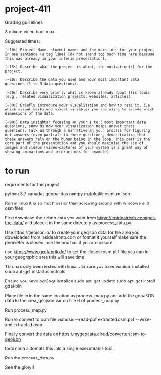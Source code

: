 # project-411

Grading guidelines

3 minute video hard max.

Suggested times:

    [~10s] Project Name, student names and the main idea for your project in one sentence (a tag line) [do not spend too much time here because this was already in your interim presentation].

    [~15s] Describe what the project is about, the motivation(s) for the project.

    [~20s] Describe the data you used and your most important data questions (1 to 3 data questions).

    [~20s] Describe very briefly what is known already about this topic (e.g., related visualization projects, websites, articles).

    [~30s] Briefly introduce your visualization and how to read it, i.e. which visual marks and visual variables you are using to encode which dimensions of the data.

    [~90s] Data insights: focusing on your 1 to 3 most important data questions, show us how your visualization helps answer these questions. Talk us through a narrative an your process for figuring out answers (even partial) to these questions, demonstrating that these answers rely on the human being in the loop. This part is the core part of the presentation and you should maximize the use of images and videos (video-captures of your system is a great way of showing animations and interactions for example).


# to run 

requirments for this project

python 3.7
panadas
geopandas
numpy
matplotlib
osmium
json

Run in linux it is so much easier than screwing around with windows and osm files

First download the airbnb data you want from https://insideairbnb.com/get-the-data/ and place it in the same directory as process_data.py

Use https://geojson.io/ to create your geojson data for the area you downloaded from insideairbnb.com or format it yourself make sure the perimeter is closed! use the box tool if you are unsure.

use https://www.geofabrik.de/ to get the closest osm.pbf file you can to your geographic area this will save time


This has only been tested with linux...
Ensure you have osmium installed
sudo apt-get install osmctools

Ensure you have ogr2ogr installed
sudo apt-get update
sudo apt-get install gdal-bin


Place file in in the same location as process_map.py and add the geoJSON data to the area_geojson var on line 6 of process_map.py

Run process_map.py

Run to convert to osm file
osmosis --read-pbf extracted.osm.pbf --write-xml extracted.osm

Finally convert the data on https://mygeodata.cloud/converter/osm-to-geojson

todo nima automate this into a single executeable tool.


Run the process_data.py

See the glory!!




